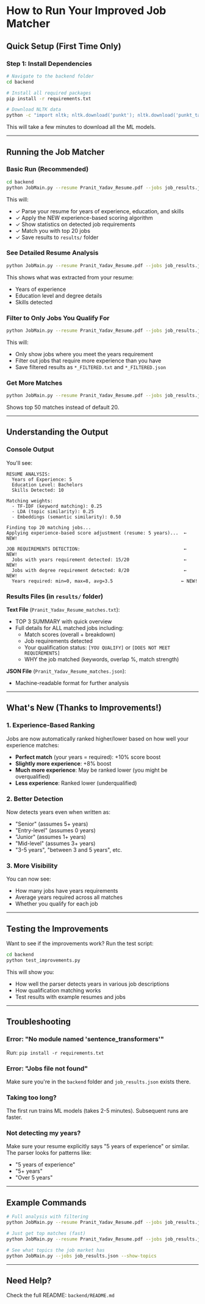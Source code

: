 # How to Run Your Improved Job Matcher

## Quick Setup (First Time Only)

### Step 1: Install Dependencies

```bash
# Navigate to the backend folder
cd backend

# Install all required packages
pip install -r requirements.txt

# Download NLTK data
python -c "import nltk; nltk.download('punkt'); nltk.download('punkt_tab'); nltk.download('stopwords'); nltk.download('wordnet'); nltk.download('omw-1.4')"
```

This will take a few minutes to download all the ML models.

---

## Running the Job Matcher

### Basic Run (Recommended)

```bash
cd backend
python JobMain.py --resume Pranit_Yadav_Resume.pdf --jobs job_results.json --top 20
```

This will:
- ✓ Parse your resume for years of experience, education, and skills
- ✓ Apply the NEW experience-based scoring algorithm
- ✓ Show statistics on detected job requirements
- ✓ Match you with top 20 jobs
- ✓ Save results to `results/` folder

### See Detailed Resume Analysis

```bash
python JobMain.py --resume Pranit_Yadav_Resume.pdf --jobs job_results.json --parse-resume
```

This shows what was extracted from your resume:
- Years of experience
- Education level and degree details
- Skills detected

### Filter to Only Jobs You Qualify For

```bash
python JobMain.py --resume Pranit_Yadav_Resume.pdf --jobs job_results.json --validate --min-years 2
```

This will:
- Only show jobs where you meet the years requirement
- Filter out jobs that require more experience than you have
- Save filtered results as `*_FILTERED.txt` and `*_FILTERED.json`

### Get More Matches

```bash
python JobMain.py --resume Pranit_Yadav_Resume.pdf --jobs job_results.json --top 50
```

Shows top 50 matches instead of default 20.

---

## Understanding the Output

### Console Output

You'll see:
```
RESUME ANALYSIS:
  Years of Experience: 5
  Education Level: Bachelors
  Skills Detected: 10

Matching weights:
  - TF-IDF (keyword matching): 0.25
  - LDA (topic similarity): 0.25
  - Embeddings (semantic similarity): 0.50

Finding top 20 matching jobs...
Applying experience-based score adjustment (resume: 5 years)...  ← NEW!

JOB REQUIREMENTS DETECTION:                                      ← NEW!
  Jobs with years requirement detected: 15/20                    ← NEW!
  Jobs with degree requirement detected: 8/20                    ← NEW!
  Years required: min=0, max=8, avg=3.5                         ← NEW!
```

### Results Files (in `results/` folder)

**Text File** (`Pranit_Yadav_Resume_matches.txt`):
- TOP 3 SUMMARY with quick overview
- Full details for ALL matched jobs including:
  - Match scores (overall + breakdown)
  - Job requirements detected
  - Your qualification status: `[YOU QUALIFY]` or `[DOES NOT MEET REQUIREMENTS]`
  - WHY the job matched (keywords, overlap %, match strength)

**JSON File** (`Pranit_Yadav_Resume_matches.json`):
- Machine-readable format for further analysis

---

## What's New (Thanks to Improvements!)

### 1. Experience-Based Ranking
Jobs are now automatically ranked higher/lower based on how well your experience matches:
- **Perfect match** (your years = required): +10% score boost
- **Slightly more experience**: +8% boost
- **Much more experience**: May be ranked lower (you might be overqualified)
- **Less experience**: Ranked lower (underqualified)

### 2. Better Detection
Now detects years even when written as:
- "Senior" (assumes 5+ years)
- "Entry-level" (assumes 0 years)
- "Junior" (assumes 1+ years)
- "Mid-level" (assumes 3+ years)
- "3-5 years", "between 3 and 5 years", etc.

### 3. More Visibility
You can now see:
- How many jobs have years requirements
- Average years required across all matches
- Whether you qualify for each job

---

## Testing the Improvements

Want to see if the improvements work? Run the test script:

```bash
cd backend
python test_improvements.py
```

This will show you:
- How well the parser detects years in various job descriptions
- How qualification matching works
- Test results with example resumes and jobs

---

## Troubleshooting

### Error: "No module named 'sentence_transformers'"
Run: `pip install -r requirements.txt`

### Error: "Jobs file not found"
Make sure you're in the `backend` folder and `job_results.json` exists there.

### Taking too long?
The first run trains ML models (takes 2-5 minutes). Subsequent runs are faster.

### Not detecting my years?
Make sure your resume explicitly says "5 years of experience" or similar.
The parser looks for patterns like:
- "5 years of experience"
- "5+ years"
- "Over 5 years"

---

## Example Commands

```bash
# Full analysis with filtering
python JobMain.py --resume Pranit_Yadav_Resume.pdf --jobs job_results.json --parse-resume --validate --min-years 2 --top 30

# Just get top matches (fast)
python JobMain.py --resume Pranit_Yadav_Resume.pdf --jobs job_results.json

# See what topics the job market has
python JobMain.py --jobs job_results.json --show-topics
```

---

## Need Help?

Check the full README: `backend/README.md`
